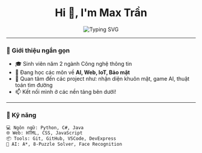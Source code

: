<h1 align="center">Hi 👋, I'm Max Trần</h1>

<p align="center">
  <img src="https://readme-typing-svg.herokuapp.com?font=Fira+Code&duration=2000&pause=1000&color=00BFFF&center=true&vCenter=true&width=435&lines=💻+Welcome+to+my+GitHub!;🚀+I+love+coding+and+learning+new+tech!;" alt="Typing SVG" />
</p>

---

### 📌 Giới thiệu ngắn gọn

- 🎓 Sinh viên năm 2 ngành Công nghệ thông tin  
- 🌱 Đang học các môn về **AI, Web, IoT, Bảo mật**
- 🧠 Quan tâm đến các project như: nhận diện khuôn mặt, game AI, thuật toán tìm đường
- 📫 Kết nối mình ở các nền tảng bên dưới!

---

### 🧰 Kỹ năng

```markdown
💻 Ngôn ngữ: Python, C#, Java  
🌐 Web: HTML, CSS, JavaScript  
📦 Tools: Git, GitHub, VSCode, DevExpress  
🧠 AI: A*, 8-Puzzle Solver, Face Recognition  

